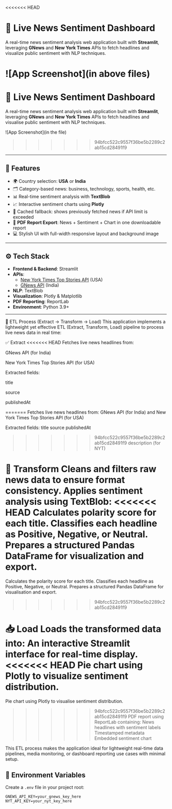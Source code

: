 <<<<<<< HEAD
# 📰 Live News Sentiment Dashboard

A real-time news sentiment analysis web application built with **Streamlit**, leveraging **GNews** and **New York Times** APIs to fetch headlines and visualize public sentiment with NLP techniques.

![App Screenshot](in above files)
=======

# 📰 Live News Sentiment Dashboard

A real-time news sentiment analysis web application built with **Streamlit**, leveraging **GNews** and **New York Times** APIs to fetch headlines and visualise public sentiment with NLP techniques.

![App Screenshot](in the file)
>>>>>>> 94bfcc522c9557f36be5b2289c2ab15cd28491f9

---

## 🚀 Features

- 🌍 Country selection: **USA** or **India**
- 🗂️ Category-based news: business, technology, sports, health, etc.
- 📊 Real-time sentiment analysis with **TextBlob**
- 📈 Interactive sentiment charts using **Plotly**
- 🧠 Cached fallback: shows previously fetched news if API limit is exceeded
- 📄 **PDF Report Export**: News + Sentiment + Chart in one downloadable report
- 💻 Stylish UI with full-width responsive layout and background image

---

## ⚙️ Tech Stack

- **Frontend & Backend**: Streamlit
- **APIs**:  
  - [New York Times Top Stories API](https://developer.nytimes.com/docs/top-stories-product/1/overview) (USA)  
  - [GNews API](https://gnews.io/) (India)
- **NLP**: TextBlob
- **Visualization**: Plotly & Matplotlib
- **PDF Reporting**: ReportLab
- **Environment**: Python 3.9+

---
🔄 ETL Process (Extract → Transform → Load)
This application implements a lightweight yet effective ETL (Extract, Transform, Load) pipeline to process live news data in real time:

✅ Extract
<<<<<<< HEAD
Fetches live news headlines from:

GNews API (for India)

New York Times Top Stories API (for USA)

Extracted fields:

title

source

publishedAt

=======
Fetches live news headlines from: GNews API (for India) and New York Times Top Stories API (for USA)

Extracted fields:
title
source
publishedAt
>>>>>>> 94bfcc522c9557f36be5b2289c2ab15cd28491f9
description (for NYT)

🔁 Transform
Cleans and filters raw news data to ensure format consistency.
Applies sentiment analysis using TextBlob:
<<<<<<< HEAD
Calculates polarity score for each title.
Classifies each headline as Positive, Negative, or Neutral.
Prepares a structured Pandas DataFrame for visualization and export.
=======
Calculates the polarity score for each title.
Classifies each headline as Positive, Negative, or Neutral.
Prepares a structured Pandas DataFrame for visualisation and export.
>>>>>>> 94bfcc522c9557f36be5b2289c2ab15cd28491f9

📥 Load
Loads the transformed data into:
An interactive Streamlit interface for real-time display.
<<<<<<< HEAD
Pie chart using Plotly to visualize sentiment distribution.
=======
Pie chart using Plotly to visualise sentiment distribution.
>>>>>>> 94bfcc522c9557f36be5b2289c2ab15cd28491f9
PDF report using ReportLab containing:
News headlines with sentiment labels
Timestamped metadata
Embedded sentiment chart

This ETL process makes the application ideal for lightweight real-time data pipelines, media monitoring, or dashboard reporting use cases with minimal setup.

## 🔐 Environment Variables

Create a `.env` file in your project root:

```env
GNEWS_API_KEY=your_gnews_key_here
NYT_API_KEY=your_nyt_key_here
